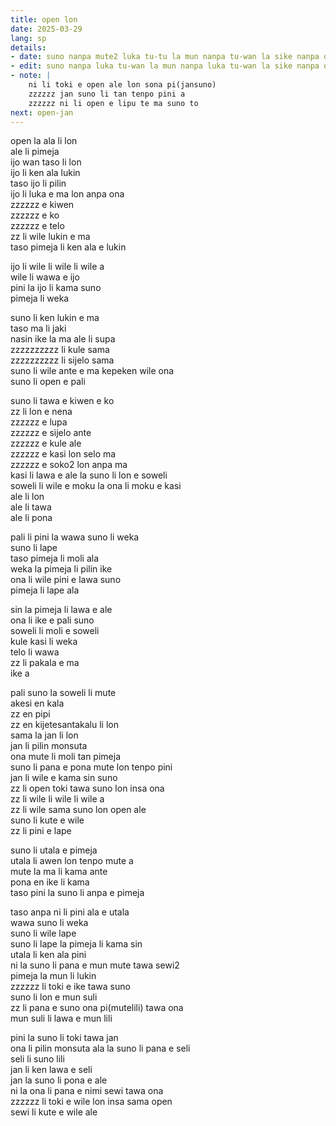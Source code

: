 ```yaml
---
title: open lon
date: 2025-03-29
lang: sp
details:
- date: suno nanpa mute2 luka tu-tu la mun nanpa tu-wan la sike nanpa owe mute2 mute2 wan  
- edit: suno nanpa luka tu-wan la mun nanpa luka tu-wan la sike nanpa owe mute2 wan  
- note: |
    ni li toki e open ale lon sona pi(jansuno)  
    zzzzzz jan suno li tan tenpo pini a  
    zzzzzz ni li open e lipu te ma suno to
next: open-jan
---
```


open la ala li lon  
ale li pimeja  
ijo wan taso li lon  
ijo li ken ala lukin  
taso ijo li pilin  
ijo li luka e ma lon anpa ona  
zzzzzz e kiwen  
zzzzzz e ko  
zzzzzz e telo  
zz li wile lukin e ma  
taso pimeja li ken ala e lukin  

ijo li wile li wile li wile a  
wile li wawa e ijo  
pini la ijo li kama suno  
pimeja li weka  

suno li ken lukin e ma  
taso ma li jaki  
nasin ike la ma ale li supa  
zzzzzzzzzz li kule sama  
zzzzzzzzzz li sijelo sama  
suno li wile ante e ma kepeken wile ona  
suno li open e pali  

suno li tawa e kiwen e ko  
zz li lon e nena  
zzzzzz e lupa  
zzzzzz e sijelo ante  
zzzzzz e kule ale  
zzzzzz e kasi lon selo ma  
zzzzzz e soko2 lon anpa ma  
kasi li lawa e ale la suno li lon e soweli  
soweli li wile e moku la ona li moku e kasi  
ale li lon  
ale li tawa  
ale li pona

pali li pini la wawa suno li weka  
suno li lape  
taso pimeja li moli ala  
weka la pimeja li pilin ike  
ona li wile pini e lawa suno  
pimeja li lape ala

sin la pimeja li lawa e ale  
ona li ike e pali suno  
soweli li moli e soweli  
kule kasi li weka  
telo li wawa  
zz li pakala e ma  
ike a  

pali suno la soweli li mute  
akesi en kala  
zz en pipi  
zz en kijetesantakalu li lon  
sama la jan li lon  
jan li pilin monsuta  
ona mute li moli tan pimeja  
suno li pana e pona mute lon tenpo pini  
jan li wile e kama sin suno  
zz li open toki tawa suno lon insa ona  
zz li wile li wile li wile a  
zz li wile sama suno lon open ale  
suno li kute e wile  
zz li pini e lape

suno li utala e pimeja  
utala li awen lon tenpo mute a  
mute la ma li kama ante  
pona en ike li kama  
taso pini la suno li anpa e pimeja  

taso anpa ni li pini ala e utala  
wawa suno li weka  
suno li wile lape  
suno li lape la pimeja li kama sin  
utala li ken ala pini  
ni la suno li pana e mun mute tawa sewi2  
pimeja la mun li lukin  
zzzzzz li toki e ike tawa suno  
suno li lon e mun suli  
zz li pana e suno ona pi(mutelili) tawa ona  
mun suli li lawa e mun lili  

pini la suno li toki tawa jan  
ona li pilin monsuta ala la suno li pana e seli  
seli li suno lili  
jan li ken lawa e seli  
jan la suno li pona e ale  
ni la ona li pana e nimi sewi tawa ona  
zzzzzz li toki e wile lon insa sama open  
sewi li kute e wile ale  

